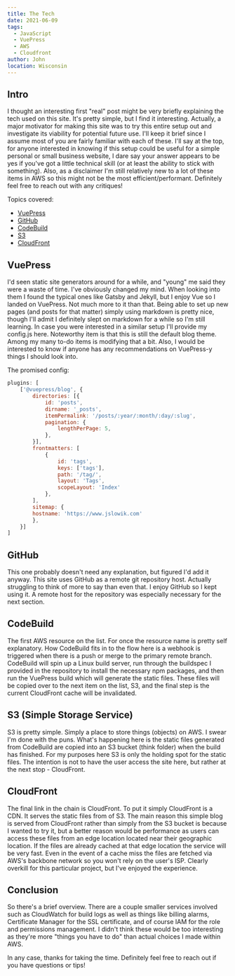 ```yaml
---
title: The Tech
date: 2021-06-09
tags: 
  - JavaScript
  - VuePress
  - AWS
  - Cloudfront
author: John
location: Wisconsin 
---
```


## Intro
I thought an interesting first "real" post might be very briefly explaining the tech used on this site. It's pretty simple, but I find it interesting. Actually, a major motivator for making this site was to try this entire setup out and investigate its viability for potential future use. I'll keep it brief since I assume most of you are fairly familiar with each of these. I'll say at the top, for anyone interested in knowing if this setup could be useful for a simple personal or small business website, I dare say your answer appears to be yes if you've got a little technical skill (or at least the ability to stick with something). Also, as a disclaimer I'm still relatively new to a lot of these items in AWS so this might not be the most efficient/performant. Definitely feel free to reach out with any critiques!

Topics covered:
- [VuePress](#vuepress)
- [GitHub](#github)
- [CodeBuild](#codebuild)
- [S3](#s3-simple-storage-service)
- [CloudFront](#cloudfront)

## VuePress
I'd seen static site generators around for a while, and "young" me said they were a waste of time. I've obviously changed my mind. When looking into them I found the typical ones like Gatsby and Jekyll, but I enjoy Vue so I landed on VuePress. Not much more to it than that. Being able to set up new pages (and posts for that matter) simply using markdown is pretty nice, though I'll admit I definitely slept on markdown for a while so I'm still learning. In case you were interested in a similar setup I'll provide my config.js here. Noteworthy item is that this is still the default blog theme. Among my many to-do items is modifying that a bit. Also, I would be interested to know if anyone has any recommendations on VuePress-y things I should look into.

The promised config:

``` js
plugins: [
    ['@vuepress/blog', {
        directories: [{
            id: 'posts',
            dirname: '_posts',
            itemPermalink: '/posts/:year/:month/:day/:slug',
            pagination: {
                lengthPerPage: 5,
            },
        }],
        frontmatters: [
            {
                id: 'tags',
                keys: ['tags'],
                path: '/tag/',
                layout: 'Tags',
                scopeLayout: 'Index'
            },
        ],
        sitemap: {
        hostname: 'https://www.jslowik.com'
        },
    }]
]
```

## GitHub
This one probably doesn't need any explanation, but figured I'd add it anyway. This site uses GitHub as a remote git repository host. Actually struggling to think of more to say than even that. I enjoy GitHub so I kept using it. A remote host for the repository was especially necessary for the next section.

## CodeBuild
The first AWS resource on the list. For once the resource name is pretty self explanatory. How CodeBuild fits in to the flow here is a webhook is triggered when there is a push or merge to the primary remote branch. CodeBuild will spin up a Linux build server, run through the buildspec I provided in the repository to install the necessary npm packages, and then run the VuePress build which will generate the static files. These files will be copied over to the next item on the list, S3, and the final step is the current CloudFront cache will be invalidated.

## S3 (Simple Storage Service)
S3 is pretty simple. Simply a place to store things (objects) on AWS. I swear I'm done with the puns. What's happening here is the static files generated from CodeBuild are copied into an S3 bucket (think folder) when the build has finished. For my purposes here S3 is only the holding spot for the static files. The intention is not to have the user access the site here, but rather at the next stop - CloudFront.

## CloudFront
The final link in the chain is CloudFront. To put it simply CloudFront is a CDN. It serves the static files from of S3. The main reason this simple blog is served from CloudFront rather than simply from the S3 bucket is because I wanted to try it, but a better reason would be performance as users can access these files from an edge location located near their geographic location. If the files are already cached at that edge location the service will be very fast. Even in the event of a cache miss the files are fetched via AWS's backbone network so you won't rely on the user's ISP. Clearly overkill for this particular project, but I've enjoyed the experience.

## Conclusion
So there's a brief overview. There are a couple smaller services involved such as CloudWatch for build logs as well as things like billing alarms, Certificate Manager for the SSL certificate, and of course IAM for the role and permissions management. I didn't think these would be too interesting as they're more "things you have to do" than actual choices I made within AWS.

In any case, thanks for taking the time. Definitely feel free to reach out if you have questions or tips!